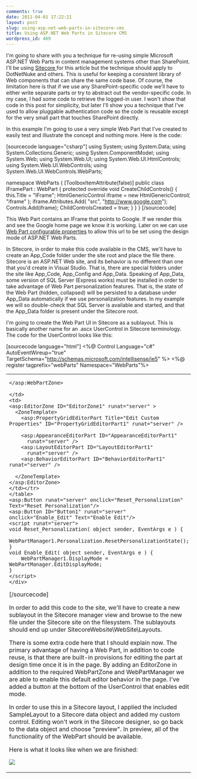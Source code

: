 ```yaml
---
comments: true
date: 2011-04-01 17:22:21
layout: post
slug: using-asp-net-web-parts-in-sitecore-cms
title: Using ASP.NET Web Parts in Sitecore CMS
wordpress_id: 469
---
```


I'm going to share with you a technique for re-using simple Microsoft ASP.NET Web Parts in content management systems other than SharePoint. I'll be using [Sitecore ](http://www.sitecore.net/)for this article but the technique should apply to DotNetNuke and others. This is useful for keeping a consistent library of Web components that can share the same code base. Of course, the limitation here is that if we use any SharePoint-specific code we'll have to either write separate parts or try to abstract out the vendor-specific code. In my case, I had some code to retrieve the logged-in user. I won't show that code in this post for simplicity, but later I'll show you a technique that I've used to allow pluggable authentication code so the code is reusable except for the very small part that touches SharePoint directly.

In this example I'm going to use a very simple Web Part that I've created to easily test and illustrate the concept and nothing more. Here is the code:

[sourcecode language="csharp"]
using System;
using System.Data;
using System.Collections.Generic;
using System.ComponentModel;
using System.Web;
using System.Web.UI;
using System.Web.UI.HtmlControls;
using System.Web.UI.WebControls;
using System.Web.UI.WebControls.WebParts;

namespace WebParts
{
    [ToolboxItemAttribute(false)]
    public class IFramePart : WebPart
    {
        protected override void CreateChildControls()
        {
            this.Title = "IFrame";
				HtmlGenericControl iframe = new HtmlGenericControl( "iframe" );
				iframe.Attributes.Add( "src", "http://www.google.com");
            Controls.Add(iframe);
            ChildControlsCreated = true;
        }
    }
}
[/sourcecode]

This Web Part contains an IFrame that points to Google. If we render this and see the Google home page we know it is working. Later on we can use [Web Part configurable properties](http://crmvoyager.wordpress.com/2010/11/16/creating-configurable-web-part-properties/) to allow this url to be set using the design mode of ASP.NET Web Parts.

In Sitecore, in order to make this code available in the CMS, we'll have to create an App_Code folder under the site root and place the file there. Sitecore is an ASP.NET Web site, and its behavior is no different than one that you'd create in Visual Studio. That is, there are special folders under the site like App_Code, App_Config and App_Data. Speaking of App_Data, some version of SQL Server (Express works) must be installed in order to take advantage of Web Part personalization features. That is, the state of the Web Part (hidden, collapsed) will be persisted to a database under App_Data automatically if we use personalization features. In my example we will so double-check that SQL Server is available and started, and that the App_Data folder is present under the Sitecore root.

I'm going to create the Web Part UI in Sitecore as a sublayout. This is basically another name for an .ascx UserControl in Sitecore terminology. The code for the UserControl looks like this:

[sourcecode language="html"]
<%@ Control Language="c#" AutoEventWireup="true" TargetSchema="http://schemas.microsoft.com/intellisense/ie5" %>
<%@ register tagprefix="webParts" Namespace="WebParts"%>

<div>
		<asp:WebPartManager ID="WebPartManager1" runat="server">
		</asp:WebPartManager>
	<table>
	<tr><td>
	<asp:WebPartZone ID="WebPartZone1" width="800px" runat="server">
		<zonetemplate>
			<webParts:IFramePart Height="200px"
				runat="server"   
				id="IFramePart1" 
				AllowZoneChange="true"/>         
		</zonetemplate>
		
	</asp:WebPartZone>
	
	</td>
	<td>
	<asp:EditorZone ID="EditorZone1" runat="server" >
      <ZoneTemplate>
        <asp:PropertyGridEditorPart Title="Edit Custom Properties" ID="PropertyGridEditorPart1" runat="server" />
		
		<asp:AppearanceEditorPart ID="AppearanceEditorPart1" 
          runat="server" />
        <asp:LayoutEditorPart ID="LayoutEditorPart1" 
          runat="server" />
		<asp:BehaviorEditorPart ID="BehaviorEditorPart1" runat="server" />
		
      </ZoneTemplate>
    </asp:EditorZone>
	</td></tr>
	</table>
	<asp:Button runat="server" onclick="Reset_Personalization" Text="Reset Personalization"/>
	<asp:Button ID="Button1" runat="server" onclick="Enable_Edit" Text="Enable Edit"/>
	<script runat="server">
	void Reset_Personalization( object sender, EventArgs e ) {
		WebPartManager1.Personalization.ResetPersonalizationState();
	}
	void Enable_Edit( object sender, EventArgs e ) {
		WebPartManager1.DisplayMode = WebPartManager.EditDisplayMode;
	}
	</script>
    </div>
[/sourcecode]


In order to add this code to the site, we'll have to create a new sublayout in the Sitecore manager view and browse to the new file under the Sitecore site on the filesystem. The sublayouts should end up under SitecoreWebsite\WebSite\Layouts.

There is some extra code here that I should explain now. The primary advantage of having a Web Part, in addition to code reuse, is that there are built-in provisions for editing the part at design time once it is in the page. By adding an EditorZone in addition to the required WebPartZone and WebPartManager we are able to enable this default editor behavior in the page. I've added a button at the bottom of the UserControl that enables edit mode.

In order to use this in a Sitecore layout, I applied the included SampleLayout to a Sitecore data object and added my custom control. Editing won't work in the Sitecore designer, so go back to the data object and choose "preview". In preview, all of the functionality of the WebPart should be available.

Here is what it looks like when we are finished:

[![](http://crmvoyager.files.wordpress.com/2011/04/sc-webpart.jpg)](http://crmvoyager.files.wordpress.com/2011/04/sc-webpart.jpg)
